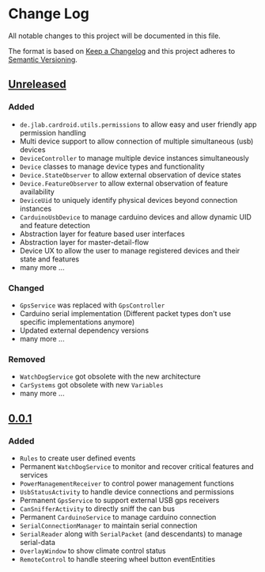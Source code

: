 # Change Log
All notable changes to this project will be documented in this file.

The format is based on [Keep a Changelog](http://keepachangelog.com/)
and this project adheres to [Semantic Versioning](http://semver.org/).

## [Unreleased]
### Added
- `de.jlab.cardroid.utils.permissions` to allow easy and user friendly app permission handling
- Multi device support to allow connection of multiple simultaneous (usb) devices
- `DeviceController` to manage multiple device instances simultaneously
- `Device` classes to manage device types and functionality
- `Device.StateObserver` to allow external observation of device states
- `Device.FeatureObserver` to allow external observation of feature availability
- `DeviceUid` to uniquely identify physical devices beyond connection instances
- `CarduinoUsbDevice` to manage carduino devices and allow dynamic UID and feature detection
- Abstraction layer for feature based user interfaces
- Abstraction layer for master-detail-flow
- Device UX to allow the user to manage registered devices and their state and features
- many more ...

### Changed
- `GpsService` was replaced with `GpsController`
- Carduino serial implementation (Different packet types don't use specific implementations anymore)
- Updated external dependency versions
- many more ...

### Removed
- `WatchDogService` got obsolete with the new architecture
- `CarSystems` got obsolete with new `Variables`
 - many more ...

## [0.0.1]
### Added
- `Rules` to create user defined events
- Permanent `WatchDogService` to monitor and recover critical features and services
- `PowerManagementReceiver` to control power management functions
- `UsbStatusActivity` to handle device connections and permissions
- Permanent `GpsService` to support external USB gps receivers
- `CanSnifferActivity` to directly sniff the can bus
- Permanent `CarduinoService` to manage carduino connection
- `SerialConnectionManager` to maintain serial connection
- `SerialReader` along with `SerialPacket` (and descendants) to manage serial-data
- `OverlayWindow` to show climate control status
- `RemoteControl` to handle steering wheel button eventEntities

[Unreleased]: https://github.com/rampage128/cardroid/compare/v0.0.1...HEAD
[0.0.1]: https://github.com/rampage128/cardroid/releases/tag/v0.0.1